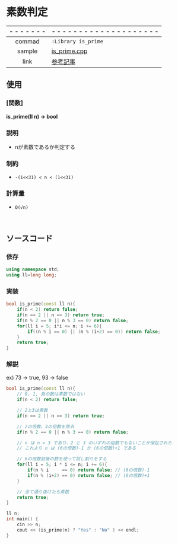 # 素数判定

| - - - - - - - | - - - - - - - - - - - - - - - - - - - -                          |
| :----:        | :------                                                          |
| commad        | `:Library is_prime`                                              |
| sample        | [is_prime.cpp](/sample/is_prime.cpp)                               |
| link          | [参考記事](https://qiita.com/EqualL2/items/b3c2530c458f8450d390) |

## 使用

### **[関数]**
**is_prime(ll n) -> bool**
### 説明
- nが素数であるか判定する
### 制約
- `-(1<<31) < n < (1<<31)`
### 計算量
- `O(√n)`


<br>


## ソースコード

### 依存
```cpp
using namespace std;
using ll=long long;
```

### 実装
```cpp
bool is_prime(const ll n){
    if(n < 2) return false;
    if(n == 2 || n == 3) return true;
    if(n % 2 == 0 || n % 3 == 0) return false;
    for(ll i = 5; i*i <= n; i += 6){
        if((n % i == 0) || (n % (i+2) == 0)) return false;
    }
    return true;
}
```

### 解説
ex) 73 -> true, 93 -> false

```cpp
bool is_prime(const ll n){
    // 0, 1, 負の数は素数ではない
    if(n < 2) return false;

    // 2と3は素数
    if(n == 2 || n == 3) return true;

    // 2の倍数、3の倍数を除去
    if(n % 2 == 0 || n % 3 == 0) return false;

    // n は n > 3 であり、2 と 3 のいずれの倍数でもないことが保証された
    // これより n は (6の倍数)-1 か (6の倍数)+1 である

    // 6の倍数前後の数を使って試し割りをする
    for(ll i = 5; i * i <= n; i += 6){
        if(n % i     == 0) return false; // (6の倍数)-1
        if(n % (i+2) == 0) return false; // (6の倍数)+1
    }

    // 全て通り抜けたら素数
    return true;
}

ll n;
int main() {
    cin >> n;
    cout << (is_prime(n) ? "Yes" : "No" ) << endl;
}
```
